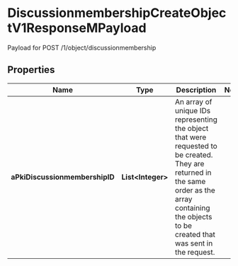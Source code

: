 

# DiscussionmembershipCreateObjectV1ResponseMPayload

Payload for POST /1/object/discussionmembership

## Properties

| Name | Type | Description | Notes |
|------------ | ------------- | ------------- | -------------|
|**aPkiDiscussionmembershipID** | **List&lt;Integer&gt;** | An array of unique IDs representing the object that were requested to be created.  They are returned in the same order as the array containing the objects to be created that was sent in the request. |  |



